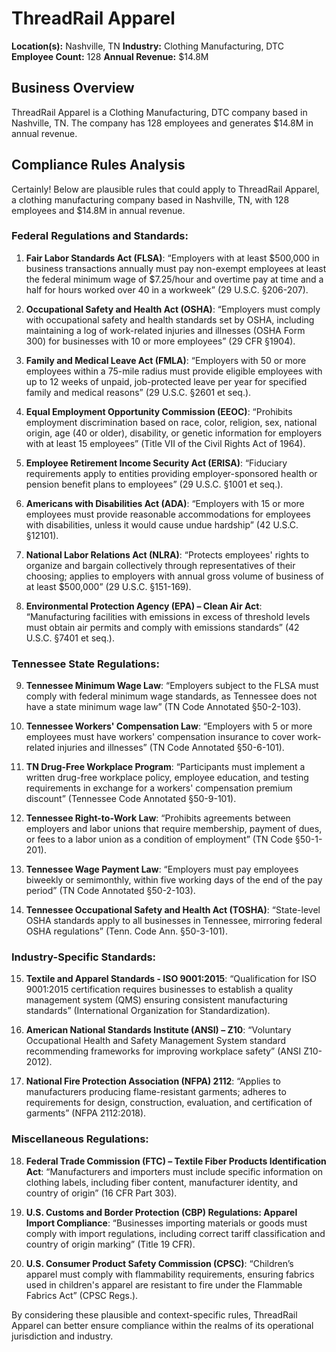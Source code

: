 # ThreadRail Apparel

**Location(s):** Nashville, TN
**Industry:** Clothing Manufacturing, DTC
**Employee Count:** 128
**Annual Revenue:** $14.8M

## Business Overview

ThreadRail Apparel is a Clothing Manufacturing, DTC company based in Nashville, TN. The company has 128 employees and generates $14.8M in annual revenue.



## Compliance Rules Analysis

Certainly! Below are plausible rules that could apply to ThreadRail Apparel, a clothing manufacturing company based in Nashville, TN, with 128 employees and $14.8M in annual revenue.

### Federal Regulations and Standards:

1. **Fair Labor Standards Act (FLSA)**:
   “Employers with at least $500,000 in business transactions annually must pay non-exempt employees at least the federal minimum wage of $7.25/hour and overtime pay at time and a half for hours worked over 40 in a workweek” (29 U.S.C. §206-207).

2. **Occupational Safety and Health Act (OSHA)**:
   “Employers must comply with occupational safety and health standards set by OSHA, including maintaining a log of work-related injuries and illnesses (OSHA Form 300) for businesses with 10 or more employees” (29 CFR §1904).

3. **Family and Medical Leave Act (FMLA)**:
   “Employers with 50 or more employees within a 75-mile radius must provide eligible employees with up to 12 weeks of unpaid, job-protected leave per year for specified family and medical reasons” (29 U.S.C. §2601 et seq.).

4. **Equal Employment Opportunity Commission (EEOC)**:
   “Prohibits employment discrimination based on race, color, religion, sex, national origin, age (40 or older), disability, or genetic information for employers with at least 15 employees” (Title VII of the Civil Rights Act of 1964).

5. **Employee Retirement Income Security Act (ERISA)**:
   “Fiduciary requirements apply to entities providing employer-sponsored health or pension benefit plans to employees” (29 U.S.C. §1001 et seq.).

6. **Americans with Disabilities Act (ADA)**:
   “Employers with 15 or more employees must provide reasonable accommodations for employees with disabilities, unless it would cause undue hardship” (42 U.S.C. §12101).

7. **National Labor Relations Act (NLRA)**:
   “Protects employees' rights to organize and bargain collectively through representatives of their choosing; applies to employers with annual gross volume of business of at least $500,000” (29 U.S.C. §151-169).

8. **Environmental Protection Agency (EPA) – Clean Air Act**:
   “Manufacturing facilities with emissions in excess of threshold levels must obtain air permits and comply with emissions standards” (42 U.S.C. §7401 et seq.).

### Tennessee State Regulations:

9. **Tennessee Minimum Wage Law**:
   “Employers subject to the FLSA must comply with federal minimum wage standards, as Tennessee does not have a state minimum wage law” (TN Code Annotated §50-2-103).

10. **Tennessee Workers' Compensation Law**:
    “Employers with 5 or more employees must have workers' compensation insurance to cover work-related injuries and illnesses” (TN Code Annotated §50-6-101).

11. **TN Drug-Free Workplace Program**:
    “Participants must implement a written drug-free workplace policy, employee education, and testing requirements in exchange for a workers' compensation premium discount” (Tennessee Code Annotated §50-9-101).

12. **Tennessee Right-to-Work Law**:
    “Prohibits agreements between employers and labor unions that require membership, payment of dues, or fees to a labor union as a condition of employment” (TN Code §50-1-201).

13. **Tennessee Wage Payment Law**:
    “Employers must pay employees biweekly or semimonthly, within five working days of the end of the pay period” (TN Code Annotated §50-2-103).

14. **Tennessee Occupational Safety and Health Act (TOSHA)**:
    “State-level OSHA standards apply to all businesses in Tennessee, mirroring federal OSHA regulations” (Tenn. Code Ann. §50-3-101).

### Industry-Specific Standards:

15. **Textile and Apparel Standards - ISO 9001:2015**:
    “Qualification for ISO 9001:2015 certification requires businesses to establish a quality management system (QMS) ensuring consistent manufacturing standards” (International Organization for Standardization).

16. **American National Standards Institute (ANSI) – Z10**:
    “Voluntary Occupational Health and Safety Management System standard recommending frameworks for improving workplace safety” (ANSI Z10-2012).

17. **National Fire Protection Association (NFPA) 2112**:
    “Applies to manufacturers producing flame-resistant garments; adheres to requirements for design, construction, evaluation, and certification of garments” (NFPA 2112:2018).

### Miscellaneous Regulations:

18. **Federal Trade Commission (FTC) – Textile Fiber Products Identification Act**:
    “Manufacturers and importers must include specific information on clothing labels, including fiber content, manufacturer identity, and country of origin” (16 CFR Part 303).

19. **U.S. Customs and Border Protection (CBP) Regulations: Apparel Import Compliance**:
    “Businesses importing materials or goods must comply with import regulations, including correct tariff classification and country of origin marking” (Title 19 CFR).

20. **U.S. Consumer Product Safety Commission (CPSC)**:
    “Children’s apparel must comply with flammability requirements, ensuring fabrics used in children's apparel are resistant to fire under the Flammable Fabrics Act” (CPSC Regs.). 

By considering these plausible and context-specific rules, ThreadRail Apparel can better ensure compliance within the realms of its operational jurisdiction and industry.
